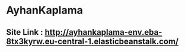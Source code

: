 # AyhanKaplama 
## Site Link : http://ayhankaplama-env.eba-8tx3kyrw.eu-central-1.elasticbeanstalk.com/
